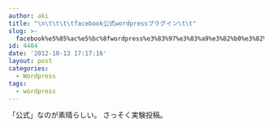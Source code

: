 ```yaml
---
author: aki
title: "\n\t\t\t\tfacebook公式wordpressプラグイン\t\t"
slug: >-
  facebook%e5%85%ac%e5%bc%8fwordpress%e3%83%97%e3%83%a9%e3%82%b0%e3%82%a4%e3%83%b3
id: 4404
date: '2012-10-13 17:17:16'
layout: post
categories:
  - Wordpress
tags:
  - wordpress
---
```


「公式」なのが素晴らしい。 さっそく実験投稿。